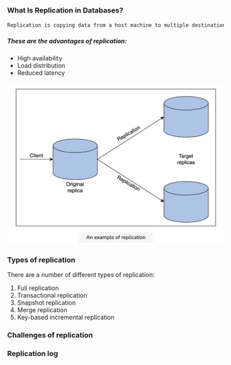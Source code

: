 ### What Is Replication in Databases?
~~~html
Replication is copying data from a host machine to multiple destination machines connected via a network. Basically, replication is the process of storing data in more than one place. Every node that stores a copy of the data is called a replica.
~~~

##### These are the advantages of replication:
- High availability
- Load distribution
- Reduced latency

![replica](../Assets/replica.png "replica image")

### Types of replication
There are a number of different types of replication:

1. Full replication
2. Transactional replication
3. Snapshot replication
4. Merge replication
5. Key-based incremental replication

### Challenges of replication

### Replication log
